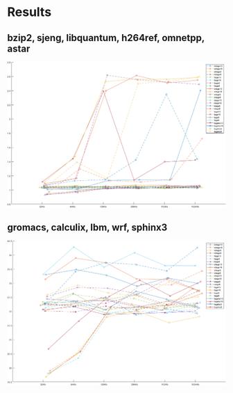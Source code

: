 
# Results

## bzip2, sjeng, libquantum, h264ref, omnetpp, astar

![Data](data.png?raw=true "results")

## gromacs, calculix, lbm, wrf, sphinx3

![Data](data_fp.png?raw=true "results")

